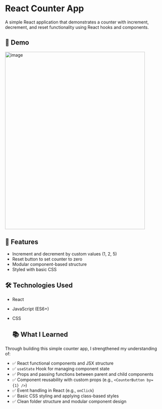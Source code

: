 # React Counter App

A simple React application that demonstrates a counter with increment, decrement, and reset functionality using React hooks and components.

## 📸 Demo
<img width="458" height="581" alt="image" src="https://github.com/user-attachments/assets/0cda2f45-b26e-4ed8-aa12-54583978b277" />


## 🚀 Features

- Increment and decrement by custom values (1, 2, 5)
- Reset button to set counter to zero
- Modular component-based structure
- Styled with basic CSS

## 🛠️ Technologies Used

- React
- JavaScript (ES6+)
- CSS

  ## 📚 What I Learned

Through building this simple counter app, I strengthened my understanding of:

- ✅ React functional components and JSX structure
- ✅ `useState` Hook for managing component state
- ✅ Props and passing functions between parent and child components
- ✅ Component reusability with custom props (e.g., `<CounterButton by={1} />`)
- ✅ Event handling in React (e.g., `onClick`)
- ✅ Basic CSS styling and applying class-based styles
- ✅ Clean folder structure and modular component design
